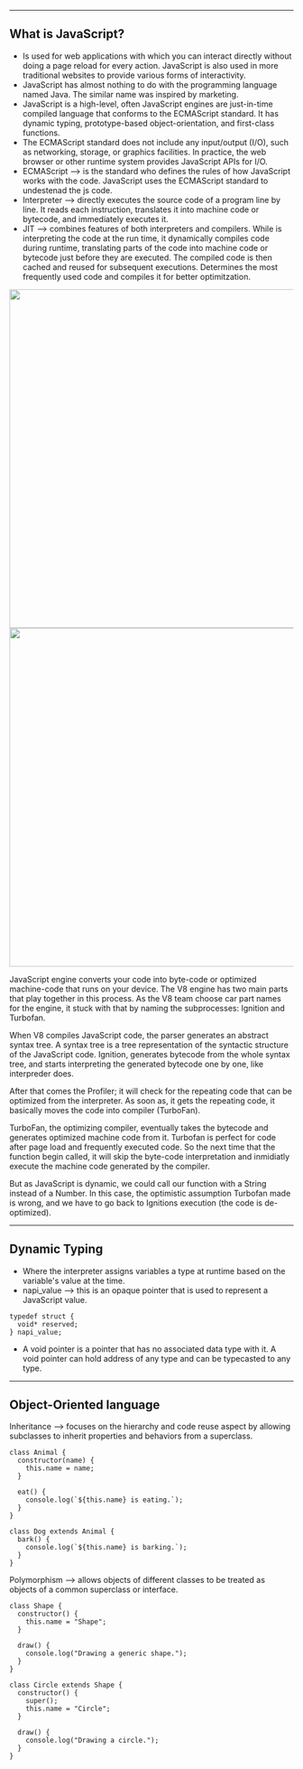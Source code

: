 -------------------
What is JavaScript?
-------------------
- Is used for web applications with which you can interact directly without doing a page reload for every action. JavaScript is also used in more traditional websites to provide various forms of interactivity.
- JavaScript has almost nothing to do with the programming language named Java. The similar name was inspired by marketing.
- JavaScript is a high-level, often JavaScript engines are just-in-time compiled language that conforms to the ECMAScript standard. It has dynamic typing, prototype-based object-orientation, and first-class functions.
- The ECMAScript standard does not include any input/output (I/O), such as networking, storage, or graphics facilities. In practice, the web browser or other runtime system provides JavaScript APIs for I/O.
- ECMAScript --> is the standard who defines the rules of how JavaScript works with the code. JavaScript uses the ECMAScript standard to undestenad the js code.
- Interpreter --> directly executes the source code of a program line by line. It reads each instruction, translates it into machine code or bytecode, and immediately executes it.
- JIT --> combines features of both interpreters and compilers. While is interpreting the code at the run time, it dynamically compiles code during runtime, translating parts of the code into machine code or bytecode just before they are executed. The compiled code is then cached and reused for subsequent executions. Determines the most frequently used code and compiles it for better optimitzation.

<img src="https://media.geeksforgeeks.org/wp-content/uploads/20191021114256/881.png" width="600">

<img src="https://marcradziwill.com/assets/images/blog/mastering-javascript-high-performance/V8-pipeline.jpg-800w.avif" width="600">

JavaScript engine converts your code into byte-code or optimized machine-code that runs on your device. The V8 engine has two main parts that play together in this process. As the V8 team choose car part names for the engine, it stuck with that by naming the subprocesses: Ignition and Turbofan.

When V8 compiles JavaScript code, the parser generates an abstract syntax tree. A syntax tree is a tree representation of the syntactic structure of the JavaScript code. Ignition, generates bytecode from the whole syntax tree, and starts interpreting the generated bytecode one by one, like interpreder does.

After that comes the Profiler; it will check for the repeating code that can be optimized from the interpreter. As soon as, it gets the repeating code, it basically moves the code into compiler (TurboFan).

TurboFan, the optimizing compiler, eventually takes the bytecode and generates optimized machine code from it. Turbofan is perfect for code after page load and frequently executed code. So the next time that the function begin called, it will skip the byte-code interpretation and inmidiatly execute the machine code generated by the compiler.

But as JavaScript is dynamic, we could call our function with a String instead of a Number. In this case, the optimistic assumption Turbofan made is wrong, and we have to go back to Ignitions execution (the code is de-optimized).

-------------------
Dynamic Typing
-------------------
- Where the interpreter assigns variables a type at runtime based on the variable's value at the time.
- napi_value --> this is an opaque pointer that is used to represent a JavaScript value.
```
typedef struct {
  void* reserved;
} napi_value;
```
- A void pointer is a pointer that has no associated data type with it. A void pointer can hold address of any type and can be typecasted to any type. 

-------------------
Object-Oriented language
-------------------
Inheritance --> focuses on the hierarchy and code reuse aspect by allowing subclasses to inherit properties and behaviors from a superclass. 
```
class Animal {
  constructor(name) {
    this.name = name;
  }

  eat() {
    console.log(`${this.name} is eating.`);
  }
}

class Dog extends Animal {
  bark() {
    console.log(`${this.name} is barking.`);
  }
}
```
Polymorphism --> allows objects of different classes to be treated as objects of a common superclass or interface.
```
class Shape {
  constructor() {
    this.name = "Shape";
  }

  draw() {
    console.log("Drawing a generic shape.");
  }
}

class Circle extends Shape {
  constructor() {
    super();
    this.name = "Circle";
  }

  draw() {
    console.log("Drawing a circle.");
  }
}
```
